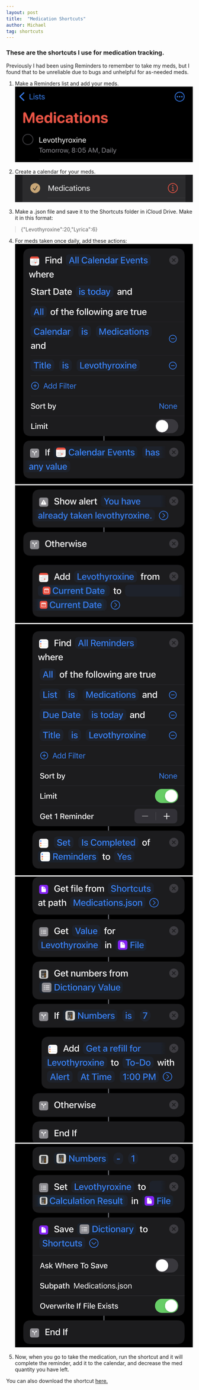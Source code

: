 ```yaml
---
layout: post
title:  "Medication Shortcuts"
author: Michael
tag: shortcuts
---
```


### These are the shortcuts I use for medication tracking.

Previously I had been using Reminders to remember to take my meds, but I found that to be unreliable due to bugs and unhelpful for as-needed meds.

1. Make a Reminders list and add your meds. 
![Reminders list](/assets/shortcuts/Medications/reminderslist.jpeg)

2. Create a calendar for your meds.
![Meds calendar](/assets/shortcuts/Medications/medicationscalendar.jpeg)

3. Make a .json file and save it to the Shortcuts folder in iCloud Drive. Make it in this format:
> {"Levothyroxine":20,"Lyrica":6}

4. For meds taken once daily, add these actions:
![Find cal event](/assets/shortcuts/Medications/findcalevents.jpeg)
![Otherwise add to cal](/assets/shortcuts/Medications/otherwiseaddtocal.jpeg)
![Find all reminders](/assets/shortcuts/Medications/findallreminders.jpeg)
![Get count](/assets/shortcuts/Medications/getcount.jpeg)
![Save](/assets/shortcuts/Medications/save.jpeg)

5. Now, when you go to take the medication, run the shortcut and it will complete the reminder, add it to the calendar, and decrease the med quantity you have left.

You can also download the shortcut [here.](https://www.icloud.com/shortcuts/7c010f7437954b1dbddc8605b4fb242a)